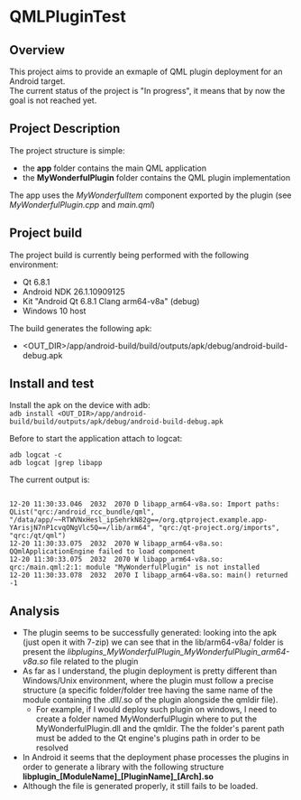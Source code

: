 # QMLPluginTest

## Overview

This project aims to provide an exmaple of  QML plugin deployment for an Android target.  
The current status of the project is "In progress", it means that by now the goal is not reached yet.

## Project Description
The project structure is simple:
- the **app** folder contains the main QML application
- the **MyWonderfulPlugin** folder contains the QML plugin implementation

The app uses the *MyWonderfulItem* component exported by the plugin (see *MyWonderfulPlugin.cpp* and *main.qml*)

## Project build
The project build is currently being performed with the following environment:
- Qt 6.8.1
- Android NDK 26.1.10909125
- Kit "Android Qt 6.8.1 Clang arm64-v8a" (debug)
- Windows 10 host

The build generates the following apk:
- <OUT_DIR>/app/android-build/build/outputs/apk/debug/android-build-debug.apk

## Install and test
Install the apk on the device with adb:  
    `adb install <OUT_DIR>/app/android-build/build/outputs/apk/debug/android-build-debug.apk`

Before to start the application attach to logcat:  
```
adb logcat -c
adb logcat |grep libapp
```

The current output is:
```

12-20 11:30:33.046  2032  2070 D libapp_arm64-v8a.so: Import paths: QList("qrc:/android_rcc_bundle/qml", "/data/app/~~RTWVNxHesl_ipSehrkN82g==/org.qtproject.example.app-YArisjN7nP1cvqONgVlc5Q==/lib/arm64", "qrc:/qt-project.org/imports", "qrc:/qt/qml")
12-20 11:30:33.075  2032  2070 W libapp_arm64-v8a.so: QQmlApplicationEngine failed to load component
12-20 11:30:33.075  2032  2070 W libapp_arm64-v8a.so: qrc:/main.qml:2:1: module "MyWonderfulPlugin" is not installed
12-20 11:30:33.078  2032  2070 I libapp_arm64-v8a.so: main() returned -1

```

## Analysis
* The plugin seems to be successfully generated: looking into the apk (just open it with 7-zip) we can see that in the lib/arm64-v8a/ folder is present the *libplugins_MyWonderfulPlugin_MyWonderfulPlugin_arm64-v8a.so* file related to the plugin
* As far as I understand, the plugin deployment is pretty different than Windows/Unix environment, where the plugin must follow a precise structure (a specific folder/folder tree having the same name of the module containing the .dll/.so of the plugin alongside the qmldir file).
   * For example, if I would deploy such plugin on windows, I need to create a folder named MyWonderfulPlugin where to put the MyWonderfulPlugin.dll and the qmldir. The the folder's parent path must be added to the Qt engine's plugins path in order to be resolved
* In Android it seems that the deployment phase processes the plugins in order to generate a library with the following structure **libplugin_[ModuleName]\_[PluginName]\_[Arch].so**
* Although the file is generated properly, it still fails to be loaded.





